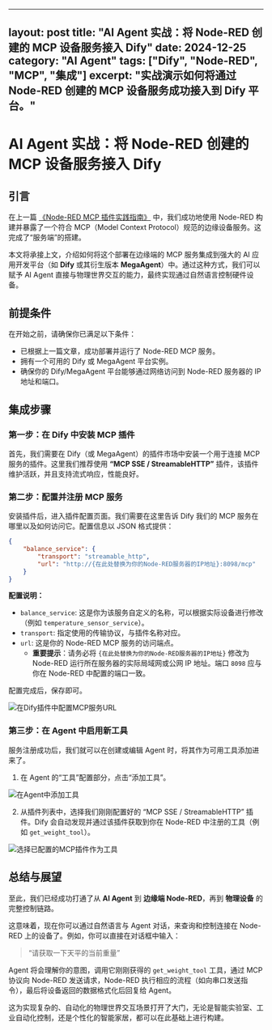 
---
layout: post
title: "AI Agent 实战：将 Node-RED 创建的 MCP 设备服务接入 Dify"
date: 2024-12-25
category: "AI Agent"
tags: ["Dify", "Node-RED", "MCP", "集成"]
excerpt: "实战演示如何将通过 Node-RED 创建的 MCP 设备服务成功接入到 Dify 平台。"
---

# AI Agent 实战：将 Node-RED 创建的 MCP 设备服务接入 Dify

## 引言

在上一篇 [《Node-RED MCP 插件实践指南》](链接到你的上一篇文章) 中，我们成功地使用 Node-RED 构建并暴露了一个符合 MCP（Model Context Protocol）规范的边缘设备服务。这完成了“服务端”的搭建。

本文将承接上文，介绍如何将这个部署在边缘端的 MCP 服务集成到强大的 AI 应用开发平台（如 **Dify** 或其衍生版本 **MegaAgent**）中。通过这种方式，我们可以赋予 AI Agent 直接与物理世界交互的能力，最终实现通过自然语言控制硬件设备。

## 前提条件

在开始之前，请确保你已满足以下条件：
*   已根据上一篇文章，成功部署并运行了 Node-RED MCP 服务。
*   拥有一个可用的 Dify 或 MegaAgent 平台实例。
*   确保你的 Dify/MegaAgent 平台能够通过网络访问到 Node-RED 服务器的 IP 地址和端口。

## 集成步骤

### 第一步：在 Dify 中安装 MCP 插件

首先，我们需要在 Dify（或 MegaAgent）的插件市场中安装一个用于连接 MCP 服务的插件。这里我们推荐使用 **“MCP SSE / StreamableHTTP”** 插件，该插件维护活跃，并且支持流式响应，性能良好。

### 第二步：配置并注册 MCP 服务

安装插件后，进入插件配置页面。我们需要在这里告诉 Dify 我们的 MCP 服务在哪里以及如何访问它。配置信息以 JSON 格式提供：

```json
{
    "balance_service": {
        "transport": "streamable_http",
        "url": "http://{在此处替换为你的Node-RED服务器的IP地址}:8098/mcp"
    }
}
```

**配置说明：**

*   `balance_service`: 这是你为该服务自定义的名称，可以根据实际设备进行修改（例如 `temperature_sensor_service`）。
*   `transport`: 指定使用的传输协议，与插件名称对应。
*   `url`: 这是你的 Node-RED MCP 服务的访问端点。
    *   **重要提示**：请务必将 `{在此处替换为你的Node-RED服务器的IP地址}` 修改为 Node-RED 运行所在服务器的实际局域网或公网 IP 地址。端口 `8098` 应与你在 Node-RED 中配置的端口一致。

配置完成后，保存即可。

![在Dify插件中配置MCP服务URL](https://alidocs.oss-cn-zhangjiakou.aliyuncs.com/res/8K4nyeZN9LRapnLb/img/5704dcb0-b221-447c-9bc0-ec4f811329d8.png)

### 第三步：在 Agent 中启用新工具

服务注册成功后，我们就可以在创建或编辑 Agent 时，将其作为可用工具添加进来了。

1.  在 Agent 的“工具”配置部分，点击“添加工具”。

![在Agent中添加工具](https://alidocs.oss-cn-zhangjiakou.aliyuncs.com/res/8K4nyeZN9LRapnLb/img/15f68937-8b1b-4b57-9faa-3e36b416c22e.png)

2.  从插件列表中，选择我们刚刚配置好的 “MCP SSE / StreamableHTTP” 插件。Dify 会自动发现并通过该插件获取到你在 Node-RED 中注册的工具（例如 `get_weight_tool`）。

![选择已配置的MCP插件作为工具](https://alidocs.oss-cn-zhangjiakou.aliyuncs.com/res/8K4nyeZN9LRapnLb/img/c21f3f87-7d88-49e4-b75a-0c692f42d98c.png)

## 总结与展望

至此，我们已经成功打通了从 **AI Agent** 到 **边缘端 Node-RED**，再到 **物理设备** 的完整控制链路。

这意味着，现在你可以通过自然语言与 Agent 对话，来查询和控制连接在 Node-RED 上的设备了。例如，你可以直接在对话框中输入：

> “请获取一下天平的当前重量”

Agent 将会理解你的意图，调用它刚刚获得的 `get_weight_tool` 工具，通过 MCP 协议向 Node-RED 发送请求，Node-RED 执行相应的流程（如向串口发送指令），最后将设备返回的数据格式化后回复给 Agent。

这为实现复杂的、自动化的物理世界交互场景打开了大门，无论是智能实验室、工业自动化控制，还是个性化的智能家居，都可以在此基础上进行构建。
